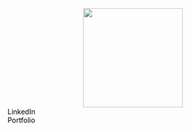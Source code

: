 <div align="center">
  <img height="200" src="https://media.licdn.com/dms/image/v2/D4E16AQFwO5f5Y9PSsw/profile-displaybackgroundimage-shrink_350_1400/profile-displaybackgroundimage-shrink_350_1400/0/1734459453300?e=1740009600&v=beta&t=OL0d0LuUpakaWfp1ONj2OuOFq4G2ZWHrS3bx7_3pJjQ" />
</div>

<div align="left">
  <a href="https://www.linkedin.com/in/sepanosian/" target="_blank" style="text-decoration: none; color: black;">
    LinkedIn
  </a>
  <br />
  <a href="https://sepanosian.com" target="_blank" style="text-decoration: none; color: black;">
    Portfolio
  </a>
</div>
